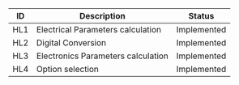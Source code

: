 ID |  Description                 | Status  |  
-------|------------------------|------|
HL1 | Electrical Parameters calculation        |Implemented   |
HL2 | Digital Conversion       |Implemented   |
HL3 | Electronics Parameters calculation    |Implemented   |
HL4 | Option selection | Implemented
